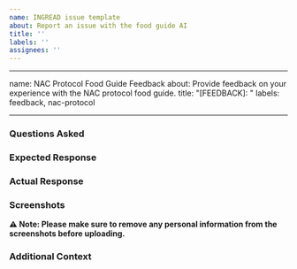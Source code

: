 ```yaml
---
name: INGREAD issue template
about: Report an issue with the food guide AI
title: ''
labels: ''
assignees: ''
---
```


---

name: NAC Protocol Food Guide Feedback
about: Provide feedback on your experience with the NAC protocol food guide.
title: "[FEEDBACK]: "
labels: feedback, nac-protocol

---

### Questions Asked

<!-- Please list the questions you asked or describe the interaction you had with INGREAD -->

### Expected Response

<!-- Describe what you expected to happen after asking your questions -->

### Actual Response

<!-- Describe what actually happened after asking your questions -->

### Screenshots

<!-- If applicable, add screenshots to help explain your problem. -->

**⚠️ Note: Please make sure to remove any personal information from the screenshots before uploading.**

### Additional Context

<!-- Add any other context about the problem here. -->
